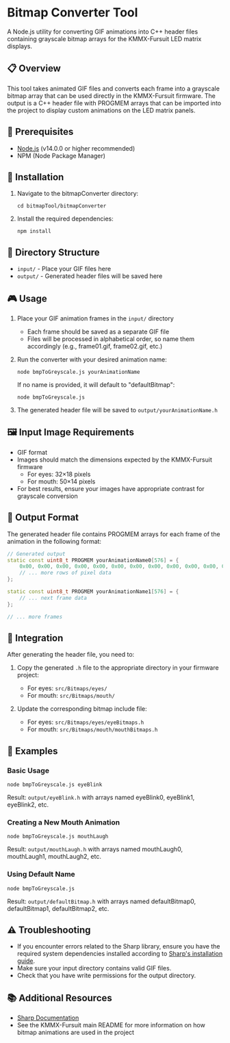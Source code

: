 # Bitmap Converter Tool

A Node.js utility for converting GIF animations into C++ header files containing grayscale bitmap arrays for the KMMX-Fursuit LED matrix displays.

## 📋 Overview

This tool takes animated GIF files and converts each frame into a grayscale bitmap array that can be used directly in the KMMX-Fursuit firmware. The output is a C++ header file with PROGMEM arrays that can be imported into the project to display custom animations on the LED matrix panels.

## 🔧 Prerequisites

- [Node.js](https://nodejs.org/) (v14.0.0 or higher recommended)
- NPM (Node Package Manager)

## 🚀 Installation

1. Navigate to the bitmapConverter directory:
   ```
   cd bitmapTool/bitmapConverter
   ```

2. Install the required dependencies:
   ```
   npm install
   ```

## 📁 Directory Structure

- `input/` - Place your GIF files here
- `output/` - Generated header files will be saved here

## 🎮 Usage

1. Place your GIF animation frames in the `input/` directory
   - Each frame should be saved as a separate GIF file
   - Files will be processed in alphabetical order, so name them accordingly (e.g., frame01.gif, frame02.gif, etc.)

2. Run the converter with your desired animation name:
   ```
   node bmpToGreyscale.js yourAnimationName
   ```

   If no name is provided, it will default to "defaultBitmap":
   ```
   node bmpToGreyscale.js
   ```

3. The generated header file will be saved to `output/yourAnimationName.h`

## 🖼️ Input Image Requirements

- GIF format
- Images should match the dimensions expected by the KMMX-Fursuit firmware
  - For eyes: 32×18 pixels
  - For mouth: 50×14 pixels
- For best results, ensure your images have appropriate contrast for grayscale conversion

## 📄 Output Format

The generated header file contains PROGMEM arrays for each frame of the animation in the following format:

```cpp
// Generated output
static const uint8_t PROGMEM yourAnimationName0[576] = {
    0x00, 0x00, 0x00, 0x00, 0x00, 0x00, 0x00, 0x00, 0x00, 0x00, 0x00, 0x00, 0x00, 0x00, 0x00, 0x00,
    // ... more rows of pixel data
};

static const uint8_t PROGMEM yourAnimationName1[576] = {
    // ... next frame data
};

// ... more frames
```

## 🔄 Integration

After generating the header file, you need to:

1. Copy the generated `.h` file to the appropriate directory in your firmware project:
   - For eyes: `src/Bitmaps/eyes/`
   - For mouth: `src/Bitmaps/mouth/`

2. Update the corresponding bitmap include file:
   - For eyes: `src/Bitmaps/eyes/eyeBitmaps.h`
   - For mouth: `src/Bitmaps/mouth/mouthBitmaps.h`

## 📝 Examples

### Basic Usage
```
node bmpToGreyscale.js eyeBlink
```
Result: `output/eyeBlink.h` with arrays named eyeBlink0, eyeBlink1, eyeBlink2, etc.

### Creating a New Mouth Animation
```
node bmpToGreyscale.js mouthLaugh
```
Result: `output/mouthLaugh.h` with arrays named mouthLaugh0, mouthLaugh1, mouthLaugh2, etc.

### Using Default Name
```
node bmpToGreyscale.js
```
Result: `output/defaultBitmap.h` with arrays named defaultBitmap0, defaultBitmap1, defaultBitmap2, etc.

## ⚠️ Troubleshooting

- If you encounter errors related to the Sharp library, ensure you have the required system dependencies installed according to [Sharp's installation guide](https://sharp.pixelplumbing.com/install).
- Make sure your input directory contains valid GIF files.
- Check that you have write permissions for the output directory.

## 📚 Additional Resources

- [Sharp Documentation](https://sharp.pixelplumbing.com/)
- See the KMMX-Fursuit main README for more information on how bitmap animations are used in the project